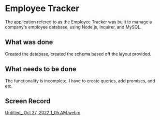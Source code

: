 # Employee Tracker
The application refered to as the Employee Tracker was built to manage a company's employee database, 
using Node.js, Inquirer, and MySQL.

## What was done
Created the database, created the schema based off the layout provided.

## What needs to be done
The functionality is incomplete, I have to create queries, 
add promises, and etc.

## Screen Record
[Untitled_ Oct 27, 2022 1_05 AM.webm](https://user-images.githubusercontent.com/105948652/198197949-08e1ef8e-0caf-4a22-8379-d2647fd34761.webm)

